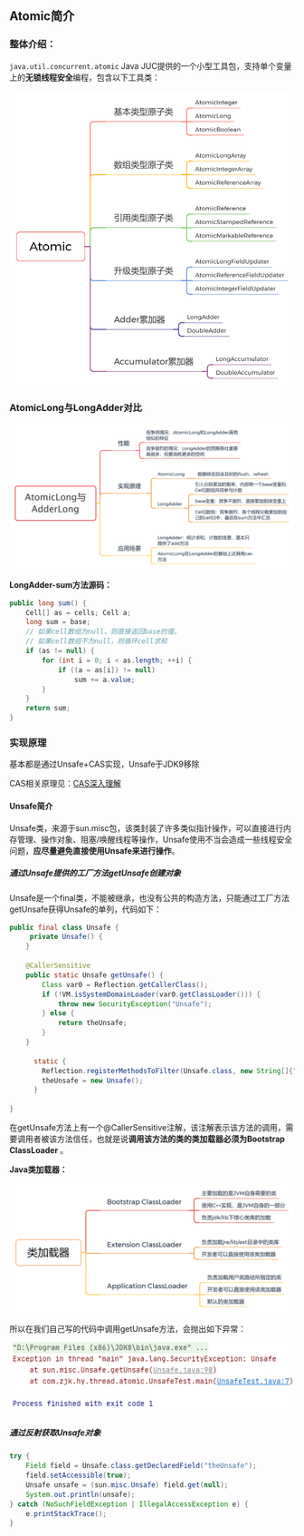 ## Atomic简介

### 整体介绍：

`java.util.concurrent.atomic` Java JUC提供的一个小型工具包，支持单个变量上的**无锁线程安全**编程，包含以下工具类：

<img src="./res/Atomic.png" style="zoom:80%;" />

### AtomicLong与LongAdder对比

![](./res/AtomicLong-AdderLong.png)

**LongAdder-sum方法源码：**

```java
public long sum() {
    Cell[] as = cells; Cell a;
    long sum = base;
    // 如果cell数组为null，则直接返回base的值，
    // 如果cell数组不为null，则循环cell求和
    if (as != null) {
        for (int i = 0; i < as.length; ++i) {
            if ((a = as[i]) != null)
                sum += a.value;
        }
    }
    return sum;
}
```

### 实现原理

基本都是通过Unsafe+CAS实现，Unsafe于JDK9移除

CAS相关原理见：[CAS深入理解](../../thread/CAS深入理解.md)

#### Unsafe简介

Unsafe类，来源于sun.misc包，该类封装了许多类似指针操作，可以直接进行内存管理、操作对象、阻塞/唤醒线程等操作，Unsafe使用不当会造成一些线程安全问题，**应尽量避免直接使用Unsafe来进行操作**。

##### 通过Unsafe提供的工厂方法getUnsafe创建对象

Unsafe是一个final类，不能被继承，也没有公共的构造方法，只能通过工厂方法getUnsafe获得Unsafe的单列，代码如下：

```java
public final class Unsafe {
     private Unsafe() {
    }

    @CallerSensitive
    public static Unsafe getUnsafe() {
        Class var0 = Reflection.getCallerClass();
        if (!VM.isSystemDomainLoader(var0.getClassLoader())) {
            throw new SecurityException("Unsafe");
        } else {
            return theUnsafe;
        }
    }
    
      static {
        Reflection.registerMethodsToFilter(Unsafe.class, new String[]{"getUnsafe"});
        theUnsafe = new Unsafe();
      }
    
}
```

在getUnsafe方法上有一个@CallerSensitive注解，该注解表示该方法的调用，需要调用者被该方法信任，也就是说**调用该方法的类的类加载器必须为Bootstrap ClassLoader** 。

**Java类加载器：**

![](./res/ClassLoader.png)

所以在我们自己写的代码中调用getUnsafe方法，会抛出如下异常：

![](./res/getUnsafeException.png)

##### 通过反射获取Unsafe对象

```java
try {
    Field field = Unsafe.class.getDeclaredField("theUnsafe");
    field.setAccessible(true);
    Unsafe unsafe = (sun.misc.Unsafe) field.get(null);
    System.out.println(unsafe);
} catch (NoSuchFieldException | IllegalAccessException e) {
    e.printStackTrace();
}
```

